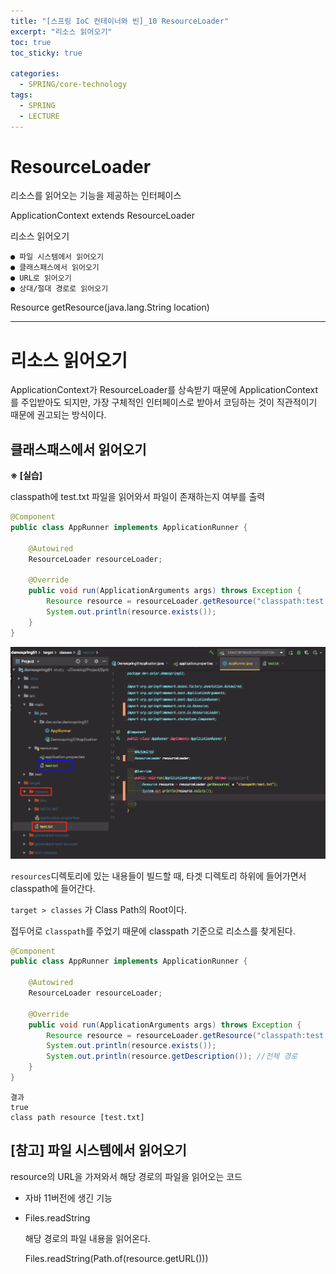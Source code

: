 ```yaml
---
title: "[스프링 IoC 컨테이너와 빈]_10 ResourceLoader"
excerpt: "리소스 읽어오기"
toc: true
toc_sticky: true

categories:
  - SPRING/core-technology
tags:
  - SPRING
  - LECTURE
---
```


# ResourceLoader

리소스를 읽어오는 기능을 제공하는 인터페이스

ApplicationContext extends ResourceLoader

리소스 읽어오기
```
​● 파일 시스템에서 읽어오기  
​● 클래스패스에서 읽어오기  
​● URL로 읽어오기  
​● 상대/절대 경로로 읽어오기  
```

Resource getResource(java.lang.String location)

---

# 리소스 읽어오기

ApplicationContext가 ResourceLoader를 상속받기 때문에 ApplicationContext를 주입받아도 되지만, 가장 구체적인 인터페이스로 받아서 코딩하는 것이 직관적이기 때문에 권고되는 방식이다.



## 클래스패스에서 읽어오기

**※ [실습]**

classpath에 test.txt 파일을 읽어와서 파일이 존재하는지 여부를 출력

```java
@Component
public class AppRunner implements ApplicationRunner {

    @Autowired
    ResourceLoader resourceLoader;

    @Override
    public void run(ApplicationArguments args) throws Exception {
        Resource resource = resourceLoader.getResource("classpath:test.txt");
        System.out.println(resource.exists());
    }
}
```

![클래스패스에서 리소스읽기](/assets/images/SPRING/core-technology/QNCY6C1.png)



`resources`디렉토리에 있는 내용들이 빌드할 때, 타겟 디렉토리 하위에 들어가면서 classpath에 들어간다. 

`target > classes` 가 Class Path의 Root이다.

접두어로 `classpath`를 주었기 때문에 classpath 기준으로 리소스를 찾게된다.

```java
@Component
public class AppRunner implements ApplicationRunner {

    @Autowired
    ResourceLoader resourceLoader;

    @Override
    public void run(ApplicationArguments args) throws Exception {
        Resource resource = resourceLoader.getResource("classpath:test.txt");
        System.out.println(resource.exists());
        System.out.println(resource.getDescription()); //전체 경로
    }
}
```

```
결과
true
class path resource [test.txt]
```





## [참고] 파일 시스템에서 읽어오기

resource의 URL을 가져와서 해당 경로의 파일을 읽어오는 코드

* 자바 11버전에 생긴 기능 

* Files.readString

  해당 경로의 파일 내용을 읽어온다.

  Files.readString(Path.of(resource.getURL()))




